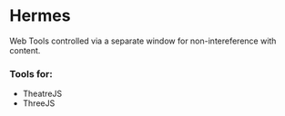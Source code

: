 # Hermes

Web Tools controlled via a separate window for non-intereference with content.

### Tools for:

- TheatreJS
- ThreeJS
